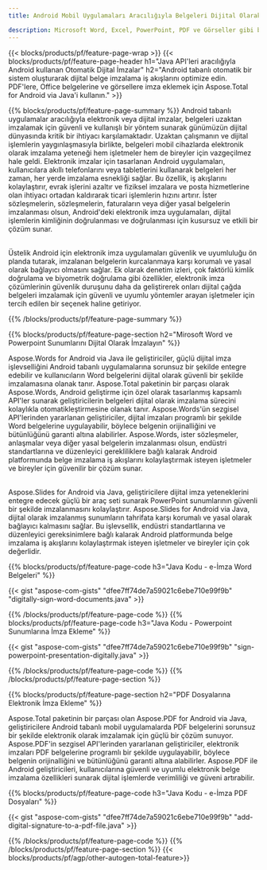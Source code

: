 ```yaml
---
title: Android Mobil Uygulamaları Aracılığıyla Belgeleri Dijital Olarak İmzalayın 

description: Microsoft Word, Excel, PowerPoint, PDF ve Görseller gibi belgeleri Mobil Android uygulaması aracılığıyla imzalamak için elektronik imzayı kullanın. Uygulama aracılığıyla çevrimiçi e-İmza ekleyin.
---
```


{{< blocks/products/pf/feature-page-wrap >}}
{{< blocks/products/pf/feature-page-header h1="Java API'leri aracılığıyla Android kullanan Otomatik Dijital İmzalar" h2="Android tabanlı otomatik bir sistem oluşturarak dijital belge imzalama iş akışlarını optimize edin. PDF'lere, Office belgelerine ve görsellere imza eklemek için Aspose.Total for Android via Java'i kullanın." >}}

{{% blocks/products/pf/feature-page-summary %}}
Android tabanlı uygulamalar aracılığıyla elektronik veya dijital imzalar, belgeleri uzaktan imzalamak için güvenli ve kullanışlı bir yöntem sunarak günümüzün dijital dünyasında kritik bir ihtiyacı karşılamaktadır. Uzaktan çalışmanın ve dijital işlemlerin yaygınlaşmasıyla birlikte, belgeleri mobil cihazlarda elektronik olarak imzalama yeteneği hem işletmeler hem de bireyler için vazgeçilmez hale geldi. Elektronik imzalar için tasarlanan Android uygulamaları, kullanıcılara akıllı telefonlarını veya tabletlerini kullanarak belgeleri her zaman, her yerde imzalama esnekliği sağlar. Bu özellik, iş akışlarını kolaylaştırır, evrak işlerini azaltır ve fiziksel imzalara ve posta hizmetlerine olan ihtiyacı ortadan kaldırarak ticari işlemlerin hızını artırır. İster sözleşmelerin, sözleşmelerin, faturaların veya diğer yasal belgelerin imzalanması olsun, Android'deki elektronik imza uygulamaları, dijital işlemlerin kimliğinin doğrulanması ve doğrulanması için kusursuz ve etkili bir çözüm sunar. <br /><br />

Üstelik Android için elektronik imza uygulamaları güvenlik ve uyumluluğu ön planda tutarak, imzalanan belgelerin kurcalanmaya karşı korumalı ve yasal olarak bağlayıcı olmasını sağlar. Ek olarak denetim izleri, çok faktörlü kimlik doğrulama ve biyometrik doğrulama gibi özellikler, elektronik imza çözümlerinin güvenlik duruşunu daha da geliştirerek onları dijital çağda belgeleri imzalamak için güvenli ve uyumlu yöntemler arayan işletmeler için tercih edilen bir seçenek haline getiriyor. 

{{% /blocks/products/pf/feature-page-summary  %}}

{{% blocks/products/pf/feature-page-section  h2="Mirosoft Word ve Powerpoint Sunumlarını Dijital Olarak İmzalayın" %}}

Aspose.Words for Android via Java ile geliştiriciler, güçlü dijital imza işlevselliğini Android tabanlı uygulamalarına sorunsuz bir şekilde entegre edebilir ve kullanıcıların Word belgelerini dijital olarak güvenli bir şekilde imzalamasına olanak tanır. Aspose.Total paketinin bir parçası olarak Aspose.Words, Android geliştirme için özel olarak tasarlanmış kapsamlı API'ler sunarak geliştiricilerin belgeleri dijital olarak imzalama sürecini kolaylıkla otomatikleştirmesine olanak tanır. Aspose.Words'ün sezgisel API'lerinden yararlanan geliştiriciler, dijital imzaları programlı bir şekilde Word belgelerine uygulayabilir, böylece belgenin orijinalliğini ve bütünlüğünü garanti altına alabilirler. Aspose.Words, ister sözleşmeler, anlaşmalar veya diğer yasal belgelerin imzalanması olsun, endüstri standartlarına ve düzenleyici gerekliliklere bağlı kalarak Android platformunda belge imzalama iş akışlarını kolaylaştırmak isteyen işletmeler ve bireyler için güvenilir bir çözüm sunar.<br /><br />

Aspose.Slides for Android via Java, geliştiricilere dijital imza yeteneklerini entegre edecek güçlü bir araç seti sunarak PowerPoint sunumlarının güvenli bir şekilde imzalanmasını kolaylaştırır. Aspose.Slides for Android via Java, dijital olarak imzalanmış sunumların tahrifata karşı korumalı ve yasal olarak bağlayıcı kalmasını sağlar. Bu işlevsellik, endüstri standartlarına ve düzenleyici gereksinimlere bağlı kalarak Android platformunda belge imzalama iş akışlarını kolaylaştırmak isteyen işletmeler ve bireyler için çok değerlidir.

{{% blocks/products/pf/feature-page-code h3="Java Kodu - e-İmza Word Belgeleri" %}}

{{< gist "aspose-com-gists" "dfee7ff74de7a59021c6ebe710e99f9b" "digitally-sign-word-documents.java" >}}

{{% /blocks/products/pf/feature-page-code  %}}
{{% blocks/products/pf/feature-page-code h3="Java Kodu - Powerpoint Sunumlarına İmza Ekleme" %}}

{{< gist "aspose-com-gists" "dfee7ff74de7a59021c6ebe710e99f9b" "sign-powerpoint-presentation-digitally.java" >}}

{{% /blocks/products/pf/feature-page-code  %}}
{{% /blocks/products/pf/feature-page-section %}}

{{% blocks/products/pf/feature-page-section  h2="PDF Dosyalarına Elektronik İmza Ekleme" %}}

Aspose.Total paketinin bir parçası olan Aspose.PDF for Android via Java, geliştiricilere Android tabanlı mobil uygulamalarda PDF belgelerini sorunsuz bir şekilde elektronik olarak imzalamak için güçlü bir çözüm sunuyor. Aspose.PDF'in sezgisel API'lerinden yararlanan geliştiriciler, elektronik imzaları PDF belgelerine programlı bir şekilde uygulayabilir, böylece belgenin orijinalliğini ve bütünlüğünü garanti altına alabilirler. Aspose.PDF ile Android geliştiricileri, kullanıcılarına güvenli ve uyumlu elektronik belge imzalama özellikleri sunarak dijital işlemlerde verimliliği ve güveni artırabilir.

{{% blocks/products/pf/feature-page-code h3="Java Kodu - e-İmza PDF Dosyaları" %}}

{{< gist "aspose-com-gists" "dfee7ff74de7a59021c6ebe710e99f9b" "add-digital-signature-to-a-pdf-file.java" >}}

{{% /blocks/products/pf/feature-page-code  %}}
{{% /blocks/products/pf/feature-page-section %}}
{{< blocks/products/pf/agp/other-autogen-total-feature>}}